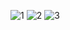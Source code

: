 ![1](https://preview.ibb.co/jnDm37/Screen_Shot_2018_02_13_at_9_38_34_PM.png)
![2](https://preview.ibb.co/gMOm37/Screen_Shot_2018_02_13_at_9_39_20_PM.png)
![3](https://preview.ibb.co/nH5NbS/Screen_Shot_2018_02_13_at_9_39_46_PM.png)
